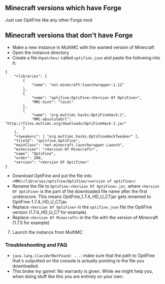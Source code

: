 ## Minecraft versions which have Forge

Just use OptiFine like any other Forge mod

## Minecraft versions that don't have Forge

* Make a new instance in MultiMC with the wanted version of Minecraft
* Open the instance directory
* Create a file in`patches/` called `optifine.json` and paste the following into it:
```
{
    "+libraries": [
        {
            "name": "net.minecraft:launchwrapper:1.12"
        },
        {
            "name": "optifine:OptiFine:<Version Of OptiFine>",
            "MMC-hint": "local"
        },
        {
            "name": "org.multimc.hacks:OptiFineHack:1",
            "MMC-absoluteUrl": "http://files.multimc.org/downloads/OptiFineHack-1.jar"
        }
    ],
    "+tweakers": [ "org.multimc.hacks.OptiFineHackTweaker" ],
    "fileId": "optifine.OptiFine",
    "mainClass": "net.minecraft.launchwrapper.Launch",
    "mcVersion": "<Version Of Minecraft>",
    "name": "OptiFine",
    "order": 200,
    "version": "<Version Of Optifine>"
}
```
* Download OptiFine and put the file into `<MMC>/libraries/optifine/OptiFine/<version of optifine>/`
* Rename the file to `OptiFine-<Version Of OptiFine>.jar`, where `<Version Of OptiFine>` is the part of the downloaded file name after the first underscore. This means OptiFine_1.7.4_HD_U_C7.jar gets renamed to OptiFine-1.7.4_HD_U_C7.jar.
* Replace `<Version Of OptiFine>` in the `optifine.json` file the OptiFine version (1.7.4_HD_U_C7 for example).
* Replace `<Version Of Minecraft>` in the file with the version of Minecraft (1.7.5 for example)
7. Launch the instance from MultiMC

### Troubleshooting and FAQ

* `java.lang.ClassDefNotFound: ...`: make sure that the path to OptiFine that's outputted on the console is actually pointing to the file you downloaded.
* This broke my game!: No warranty is given. While we might help you, when doing stuff like this you are entirely on your own.